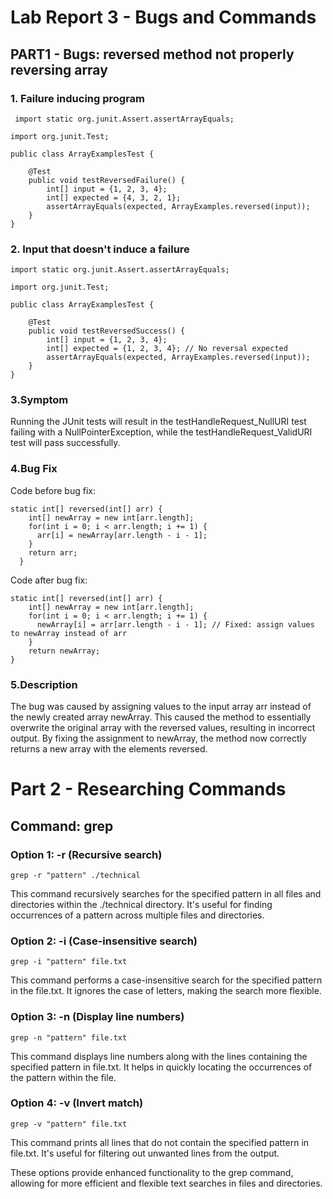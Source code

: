 # Lab Report 3 - Bugs and Commands 

## PART1 - Bugs: reversed method not properly reversing array

### 1. Failure inducing program
```
 import static org.junit.Assert.assertArrayEquals;

import org.junit.Test;

public class ArrayExamplesTest {

    @Test
    public void testReversedFailure() {
        int[] input = {1, 2, 3, 4};
        int[] expected = {4, 3, 2, 1};
        assertArrayEquals(expected, ArrayExamples.reversed(input));
    }
}
```


### 2. Input that doesn't induce a failure
```
import static org.junit.Assert.assertArrayEquals;

import org.junit.Test;

public class ArrayExamplesTest {

    @Test
    public void testReversedSuccess() {
        int[] input = {1, 2, 3, 4};
        int[] expected = {1, 2, 3, 4}; // No reversal expected
        assertArrayEquals(expected, ArrayExamples.reversed(input));
    }
}
```

### 3.Symptom

Running the JUnit tests will result in the testHandleRequest_NullURI test failing with a NullPointerException, while the testHandleRequest_ValidURI test will pass successfully.

### 4.Bug Fix 
Code before bug fix:
```
static int[] reversed(int[] arr) {
    int[] newArray = new int[arr.length];
    for(int i = 0; i < arr.length; i += 1) {
      arr[i] = newArray[arr.length - i - 1];
    }
    return arr;
  }
```
Code after bug fix:
```
static int[] reversed(int[] arr) {
    int[] newArray = new int[arr.length];
    for(int i = 0; i < arr.length; i += 1) {
      newArray[i] = arr[arr.length - i - 1]; // Fixed: assign values to newArray instead of arr
    }
    return newArray;
}
```
### 5.Description
The bug was caused by assigning values to the input array arr instead of the newly created array newArray. This caused the method to essentially overwrite the original array with the reversed values, resulting in incorrect output. By fixing the assignment to newArray, the method now correctly returns a new array with the elements reversed.

# Part 2 - Researching Commands

## Command: grep

### Option 1: -r (Recursive search)
```
grep -r "pattern" ./technical
```
This command recursively searches for the specified pattern in all files and directories within the ./technical directory. It's useful for finding occurrences of a pattern across multiple files and directories.

### Option 2: -i (Case-insensitive search)
```
grep -i "pattern" file.txt
```
This command performs a case-insensitive search for the specified pattern in the file.txt. It ignores the case of letters, making the search more flexible.

### Option 3: -n (Display line numbers)
```
grep -n "pattern" file.txt
```
This command displays line numbers along with the lines containing the specified pattern in file.txt. It helps in quickly locating the occurrences of the pattern within the file.

### Option 4: -v (Invert match)
```
grep -v "pattern" file.txt
```
This command prints all lines that do not contain the specified pattern in file.txt. It's useful for filtering out unwanted lines from the output.

These options provide enhanced functionality to the grep command, allowing for more efficient and flexible text searches in files and directories.









